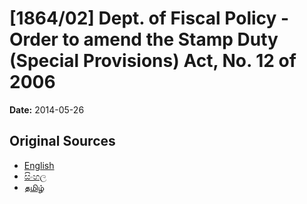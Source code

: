 # [1864/02] Dept. of Fiscal Policy - Order to amend the Stamp Duty (Special Provisions) Act, No. 12 of 2006

**Date:** 2014-05-26

## Original Sources

- [English](https://documents.gov.lk/view/extra-gazettes/2014/5/1864-02_E.pdf)
- [සිංහල](https://documents.gov.lk/view/extra-gazettes/2014/5/1864-02_S.pdf)
- [தமிழ்](https://documents.gov.lk/view/extra-gazettes/2014/5/1864-02_T.pdf)
